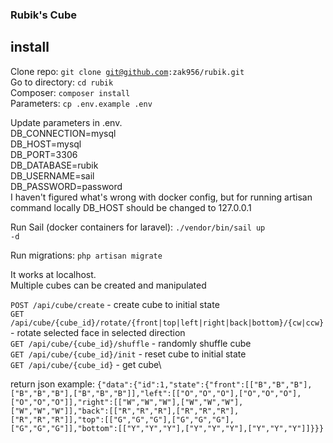 ### Rubik's Cube

## install
Clone repo: <code>git clone git@github.com:zak956/rubik.git</code>\
Go to directory: <code>cd rubik</code>\
Composer: <code>composer install</code>\
Parameters: <code>cp .env.example .env</code>

Update parameters in .env.\
DB_CONNECTION=mysql\
DB_HOST=mysql\
DB_PORT=3306\
DB_DATABASE=rubik\
DB_USERNAME=sail\
DB_PASSWORD=password\
I haven't figured what's wrong with docker config, but for running artisan command locally DB_HOST should be changed to 127.0.0.1

Run Sail (docker containers for laravel): <code>./vendor/bin/sail up -d</code>

Run migrations: <code>php artisan migrate</code>

It works at localhost.\
Multiple cubes can be created and manipulated

<code>POST /api/cube/create</code> - create cube to initial state\
<code>GET /api/cube/{cube_id}/rotate/{front|top|left|right|back|bottom}/{cw|ccw}</code> - rotate selected face in selected direction\
<code>GET /api/cube/{cube_id}/shuffle</code> - randomly shuffle cube\
<code>GET /api/cube/{cube_id}/init</code> - reset cube to initial state\
<code>GET /api/cube/{cube_id}</code> - get cube\

return json example:
<code>{"data":{"id":1,"state":{"front":[["B","B","B"],["B","B","B"],["B","B","B"]],"left":[["O","O","O"],["O","O","O"],["O","O","O"]],"right":[["W","W","W"],["W","W","W"],["W","W","W"]],"back":[["R","R","R"],["R","R","R"],["R","R","R"]],"top":[["G","G","G"],["G","G","G"],["G","G","G"]],"bottom":[["Y","Y","Y"],["Y","Y","Y"],["Y","Y","Y"]]}}}</code>
